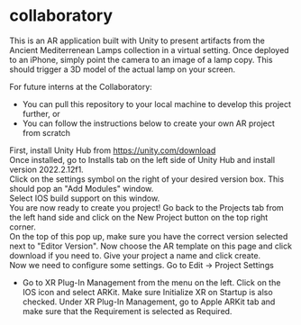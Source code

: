 # collaboratory

This is an AR application built with Unity to present artifacts from the Ancient Mediterrenean Lamps collection in a virtual setting. Once deployed to an iPhone, simply point the camera to an image of a lamp copy. This should trigger a 3D model of the actual lamp on your screen.

For future interns at the Collaboratory:
  - You can pull this repository to your local machine to develop this project further, or
  - You can follow the instructions below to create your own AR project from scratch


First, install Unity Hub from https://unity.com/download
&nbsp;  
Once installed, go to Installs tab on the left side of Unity Hub and install version 2022.2.12f1.
&nbsp;  
Click on the settings symbol on the right of your desired version box. This should pop an "Add Modules" window.
&nbsp;  
Select IOS build support on this window.
&nbsp;  
You are now ready to create you project! Go back to the Projects tab from the left hand side and click on the New Project button on the top right corner.
&nbsp;  
On the top of this pop up, make sure you have the correct version selected next to "Editor Version". Now choose the AR template on this page and click download if you need to. Give your project a name and click create.
&nbsp;  
Now we need to configure some settings. Go to Edit -> Project Settings
  - Go to XR Plug-In Management from the menu on the left. Click on the IOS icon and select ARKit. Make sure Initialize XR on Startup is also checked. Under XR Plug-In Management, go to Apple ARKit tab and make sure that the Requirement is selected as Required.
